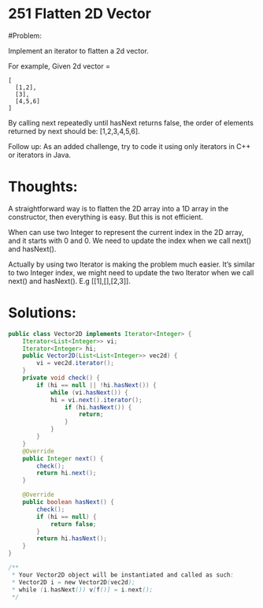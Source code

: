# 251 Flatten 2D Vector

#Problem:

Implement an iterator to flatten a 2d vector.

For example,
Given 2d vector =
```
[
  [1,2],
  [3],
  [4,5,6]
]
```
By calling next repeatedly until hasNext returns false, the order of elements returned by next should be: [1,2,3,4,5,6].

Follow up:
As an added challenge, try to code it using only iterators in C++ or iterators in Java. 

# Thoughts:

A straightforward way is to flatten the 2D array into a 1D array in the constructor, then everything is easy. But this is not efficient.

When can use two Integer to represent the current index in the 2D array, and it starts with 0 and 0. We need to update the index when we call next() and hasNext().

Actually by using two Iterator is making the problem much easier.
It’s similar to two Integer index, we might need to update the two Iterator when we call next() and hasNext().
E.g [[1],[],[2,3]].

# Solutions:

```java
public class Vector2D implements Iterator<Integer> {
    Iterator<List<Integer>> vi;
    Iterator<Integer> hi;
    public Vector2D(List<List<Integer>> vec2d) {
        vi = vec2d.iterator();
    }
    private void check() {
        if (hi == null || !hi.hasNext()) {
            while (vi.hasNext()) {
            hi = vi.next().iterator();
                if (hi.hasNext()) {
                    return;
                }
            }
        }
    }
    @Override
    public Integer next() {
        check();
        return hi.next();
    }

    @Override
    public boolean hasNext() {
        check();
        if (hi == null) {
            return false;
        }
        return hi.hasNext();
    }
}

/**
 * Your Vector2D object will be instantiated and called as such:
 * Vector2D i = new Vector2D(vec2d);
 * while (i.hasNext()) v[f()] = i.next();
 */
 ```